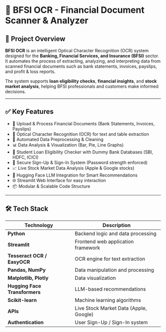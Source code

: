 # 📄 BFSI OCR - Financial Document Scanner & Analyzer

## 🚀 Project Overview
**BFSI OCR** is an intelligent Optical Character Recognition (OCR) system designed for the **Banking, Financial Services, and Insurance (BFSI)** sector. It automates the process of extracting, analyzing, and interpreting data from scanned financial documents such as bank statements, invoices, payslips, and profit & loss reports.  

The system supports **loan eligibility checks**, **financial insights**, and **stock market analysis**, helping BFSI professionals and customers make informed decisions.

---

## ✅ Key Features
- 📂 Upload & Process Financial Documents (Bank Statements, Invoices, Payslips)
- 🔎 Optical Character Recognition (OCR) for text and table extraction
- 🧹 Automated Data Preprocessing & Cleaning
- 📊 Data Analysis & Visualization (Bar, Pie, Line Graphs)
- 🤖 Student Loan Eligibility Checker with Dummy Bank Databases (SBI, HDFC, ICICI)
- 🔐 Secure Sign-Up & Sign-In System (Password strength enforced)
- 📈 Live Stock Market Data Analysis (Apple & Google stocks)
- 🧠 Hugging Face LLM Integration for Smart Recommendations
- 🌐 Streamlit Web Interface for easy interaction
- 📦 Modular & Scalable Code Structure

---

## 🛠️ Tech Stack
| Technology      | Description                         |
|-----------------|-------------------------------------|
| **Python**      | Backend logic and data processing   |
| **Streamlit**   | Frontend web application framework  |
| **Tesseract OCR / EasyOCR** | OCR engine for text extraction |
| **Pandas, NumPy** | Data manipulation and processing   |
| **Matplotlib, Plotly** | Data visualization            |
| **Hugging Face Transformers** | LLM-based recommendations |
| **Scikit-learn** | Machine learning algorithms        |
| **APIs**        | Live Stock Market Data (Apple, Google) |
| **Authentication** | User Sign-Up / Sign-In system    |


